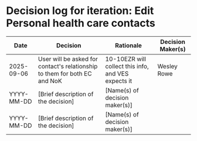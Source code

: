 # Decision log for iteration: Edit Personal health care contacts

| Date       | Decision                              | Rationale | Decision Maker(s)   |
|------------|---------------------------------------|-----------|--------------|
| 2025-09-06 | User will be asked for contact's relationship to them for both EC and NoK | 10-10EZR will collect this info, and VES expects it | Wesley Rowe |
| YYYY-MM-DD | [Brief description of the decision]   | [Name(s) of decision maker(s)] |
| YYYY-MM-DD | [Brief description of the decision]   | [Name(s) of decision maker(s)] |
